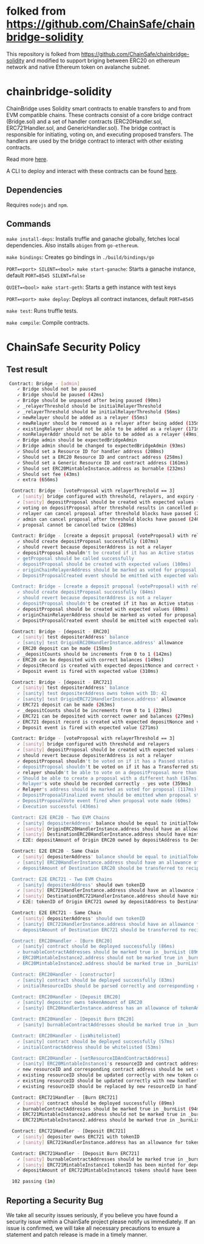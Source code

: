 # folked from  https://github.com/ChainSafe/chainbridge-solidity

This repository is folked from https://github.com/ChainSafe/chainbridge-solidity and modified to support briging between ERC20 on ethereum network and native Ethereum token on avalanche subnet.


# chainbridge-solidity

ChainBridge uses Solidity smart contracts to enable transfers to and from EVM compatible chains. These contracts consist of a core bridge contract (Bridge.sol) and a set of handler contracts (ERC20Handler.sol, ERC721Handler.sol, and GenericHandler.sol). The bridge contract is responsible for initiating, voting on, and executing proposed transfers. The handlers are used by the bridge contract to interact with other existing contracts.

Read more [here](https://chainbridge.chainsafe.io/).

A CLI to deploy and interact with these contracts can be found [here](https://github.com/ChainSafe/chainbridge-deploy/tree/master/cb-sol-cli).

## Dependencies

Requires `nodejs` and `npm`.

## Commands

`make install-deps`: Installs truffle and ganache globally, fetches local dependencies. Also installs `abigen` from `go-ethereum`.

`make bindings`: Creates go bindings in `./build/bindings/go`

`PORT=<port> SILENT=<bool> make start-ganache`: Starts a ganache instance, default `PORT=8545 SILENT=false`

`QUIET=<bool> make start-geth`: Starts a geth instance with test keys

`PORT=<port> make deploy`: Deploys all contract instances, default `PORT=8545`

`make test`: Runs truffle tests.

`make compile`: Compile contracts.

# ChainSafe Security Policy

## Test result
```bash
 Contract: Bridge - [admin]
    ✓ Bridge should not be paused
    ✓ Bridge should be paused (42ms)
    ✓ Bridge should be unpaused after being paused (90ms)
    ✓ _relayerThreshold should be initialRelayerThreshold
    ✓ _relayerThreshold should be initialRelayerThreshold (56ms)
    ✓ newRelayer should be added as a relayer (55ms)
    ✓ newRelayer should be removed as a relayer after being added (135ms)
    ✓ existingRelayer should not be able to be added as a relayer (171ms)
    ✓ nonRelayerAddr should not be able to be added as a relayer (49ms)
    ✓ Bridge admin should be expectedBridgeAdmin
    ✓ Bridge admin should be changed to expectedBridgeAdmin (93ms)
    ✓ Should set a Resource ID for handler address (208ms)
    ✓ Should set a ERC20 Resource ID and contract address (258ms)
    ✓ Should set a Generic Resource ID and contract address (161ms)
    ✓ Should set ERC20MintableInstance.address as burnable (232ms)
    ✓ Should set fee (43ms)
    ✓ extra (656ms)

  Contract: Bridge - [voteProposal with relayerThreshold == 3]
    ✓ [sanity] bridge configured with threshold, relayers, and expiry (58ms)
    ✓ [sanity] depositProposal should be created with expected values (126ms)
    ✓ voting on depositProposal after threshold results in cancelled proposal (248ms)
    ✓ relayer can cancel proposal after threshold blocks have passed (238ms)
    ✓ admin can cancel proposal after threshold blocks have passed (240ms)
    ✓ proposal cannot be cancelled twice (289ms)

  Contract: Bridge - [create a deposit proposal (voteProposal) with relayerThreshold = 1]
    ✓ should create depositProposal successfully (107ms)
    ✓ should revert because depositerAddress is not a relayer
    ✓ depositProposal shouldn't be created if it has an Active status (152ms)
    ✓ getProposal should be called successfully
    ✓ depositProposal should be created with expected values (100ms)
    ✓ originChainRelayerAddress should be marked as voted for proposal (128ms)
    ✓ DepositProposalCreated event should be emitted with expected values (88ms)

  Contract: Bridge - [create a deposit proposal (voteProposal) with relayerThreshold > 1]
    ✓ should create depositProposal successfully (84ms)
    ✓ should revert because depositerAddress is not a relayer
    ✓ depositProposal shouldn't be created if it has an Active status (139ms)
    ✓ depositProposal should be created with expected values (80ms)
    ✓ originChainRelayerAddress should be marked as voted for proposal (118ms)
    ✓ DepositProposalCreated event should be emitted with expected values (100ms)

  Contract: Bridge - [deposit - ERC20]
    ✓ [sanity] test depositerAddress' balance
    ✓ [sanity] test OriginERC20HandlerInstance.address' allowance
    ✓ ERC20 deposit can be made (158ms)
    ✓ _depositCounts should be increments from 0 to 1 (142ms)
    ✓ ERC20 can be deposited with correct balances (149ms)
    ✓ depositRecord is created with expected depositNonce and correct value (137ms)
    ✓ Deposit event is fired with expected value (310ms)

  Contract: Bridge - [deposit - ERC721]
    ✓ [sanity] test depositerAddress' balance
    ✓ [sanity] test depositerAddress owns token with ID: 42
    ✓ [sanity] test OriginERC721HandlerInstance.address' allowance
    ✓ ERC721 deposit can be made (263ms)
    ✓ _depositCounts should be increments from 0 to 1 (239ms)
    ✓ ERC721 can be deposited with correct owner and balances (279ms)
    ✓ ERC721 deposit record is created with expected depositNonce and values (280ms)
    ✓ Deposit event is fired with expected value (271ms)

  Contract: Bridge - [voteProposal with relayerThreshold == 3]
    ✓ [sanity] bridge configured with threshold and relayers
    ✓ [sanity] depositProposal should be created with expected values (103ms)
    ✓ should revert because depositerAddress is not a relayer
    ✓ depositProposal shouldn't be voted on if it has a Passed status (254ms)
    ✓ depositProposal shouldn't be voted on if it has a Transferred status (374ms)
    ✓ relayer shouldn't be able to vote on a depositProposal more than once (132ms)
    ✓ Should be able to create a proposal with a different hash (167ms)
    ✓ Relayer's vote should be recorded correctly - yes vote (359ms)
    ✓ Relayer's address should be marked as voted for proposal (117ms)
    ✓ DepositProposalFinalized event should be emitted when proposal status updated to passed after numYes >= relayerThreshold (228ms)
    ✓ DepositProposalVote event fired when proposal vote made (60ms)
    ✓ Execution successful (436ms)

  Contract: E2E ERC20 - Two EVM Chains
    ✓ [sanity] depositerAddress' balance should be equal to initialTokenAmount
    ✓ [sanity] OriginERC20HandlerInstance.address should have an allowance of depositAmount from depositerAddress
    ✓ [sanity] DestinationERC20HandlerInstance.address should have minterRole for DestinationERC20MintableInstance
    ✓ E2E: depositAmount of Origin ERC20 owned by depositAddress to Destination ERC20 owned by recipientAddress and back again (822ms)

  Contract: E2E ERC20 - Same Chain
    ✓ [sanity] depositerAddress' balance should be equal to initialTokenAmount
    ✓ [sanity] ERC20HandlerInstance.address should have an allowance of depositAmount from depositerAddress
    ✓ depositAmount of Destination ERC20 should be transferred to recipientAddress (407ms)

  Contract: E2E ERC721 - Two EVM Chains
    ✓ [sanity] depositerAddress' should own tokenID
    ✓ [sanity] ERC721HandlerInstance.address should have an allowance for tokenID from depositerAddress
    ✓ [sanity] DestinationERC721HandlerInstance.address should have minterRole for DestinationERC721MintableInstance
    ✓ E2E: tokenID of Origin ERC721 owned by depositAddress to Destination ERC721 owned by recipientAddress and back again (2217ms)

  Contract: E2E ERC721 - Same Chain
    ✓ [sanity] depositerAddress' should own tokenID
    ✓ [sanity] ERC721HandlerInstance.address should have an allowance for tokenID from depositerAddress
    ✓ depositAmount of Destination ERC721 should be transferred to recipientAddress (613ms)

  Contract: ERC20Handler - [Burn ERC20]
    ✓ [sanity] contract should be deployed successfully (86ms)
    ✓ burnableContractAddresses should be marked true in _burnList (89ms)
    ✓ ERC20MintableInstance2.address should not be marked true in _burnList (92ms)
    ✓ ERC20MintableInstance2.address should be marked true in _burnList after setBurnable is called (99ms)

  Contract: ERC20Handler - [constructor]
    ✓ [sanity] contract should be deployed successfully (83ms)
    ✓ initialResourceIDs should be parsed correctly and corresponding resourceID mappings should have expected values (123ms)

  Contract: ERC20Handler - [Deposit ERC20]
    ✓ [sanity] depositer owns tokenAmount of ERC20
    ✓ [sanity] ERC20HandlerInstance.address has an allowance of tokenAmount from depositerAddress

  Contract: ERC20Handler - [Deposit Burn ERC20]
    ✓ [sanity] burnableContractAddresses should be marked true in _burnList

  Contract: ERC20Handler - [isWhitelisted]
    ✓ [sanity] contract should be deployed successfully (57ms)
    ✓ initialContractAddress should be whitelisted (53ms)

  Contract: ERC20Handler - [setResourceIDAndContractAddress]
    ✓ [sanity] ERC20MintableInstance1's resourceID and contract address should be set correctly
    ✓ new resourceID and corresponding contract address should be set correctly (161ms)
    ✓ existing resourceID should be updated correctly with new token contract address (407ms)
    ✓ existing resourceID should be updated correctly with new handler address (670ms)
    ✓ existing resourceID should be replaced by new resourceID in handler (532ms)

  Contract: ERC721Handler - [Burn ERC721]
    ✓ [sanity] contract should be deployed successfully (89ms)
    ✓ burnableContractAddresses should be marked true in _burnList (94ms)
    ✓ ERC721MintableInstance2.address should not be marked true in _burnList (68ms)
    ✓ ERC721MintableInstance2.address should be marked true in _burnList after setBurnable is called (125ms)

  Contract: ERC721Handler - [Deposit ERC721]
    ✓ [sanity] depositer owns ERC721 with tokenID
    ✓ [sanity] ERC721HandlerInstance.address has an allowance for tokenID

  Contract: ERC721Handler - [Deposit Burn ERC721]
    ✓ [sanity] burnableContractAddresses should be marked true in _burnList
    ✓ [sanity] ERC721MintableInstance1 tokenID has been minted for depositerAddress
    ✓ depositAmount of ERC721MintableInstance1 tokens should have been burned (284ms)

  102 passing (1m)

```

## Reporting a Security Bug

We take all security issues seriously, if you believe you have found a security issue within a ChainSafe
project please notify us immediately. If an issue is confirmed, we will take all necessary precautions 
to ensure a statement and patch release is made in a timely manner.



